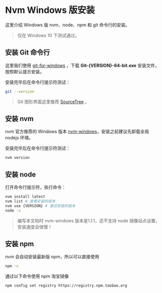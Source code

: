 # Nvm Windows 版安装

这里介绍 Windows 版 nvm、node、npm 和 git 命令行的安装。

> 仅在 Windows 10 下测试通过。

## 安装 Git 命令行

这里我们使用 [git-for-windows](https://git-for-windows.github.io) ，下载 **Git-{VERSION}-64-bit.exe** 安装文件，按照默认提示安装。

安装完毕后在命令行提示符测试：

```bash
git --version
```

> Git 图形界面这里推荐 [SourceTree](https://www.sourcetreeapp.com) 。

## 安装 nvm

nvm 官方推荐的 Windows 版本 [nvm-windows](https://github.com/coreybutler/nvm-windows)，安装之前建议先卸载全局 nodejs 环境。

安装完毕后在命令行提示符测试：

```bash
nvm version
```

## 安装 node

打开命令行提示符，执行命令：

```bash
nvm install latest
nvm list # 查看安装的版本
nvm use {VERSION} # 激活安装的版本
node -v
```

> 编写本文档时 nvm-windows 版本是1.1.1，还不支持 node 镜像站点设置，安装速度会很慢！

## 安装 npm

nvm 会自动安装最新版 npm，所以可以直接使用

```bash
npm -v
```

通过以下命令使用 npm 淘宝镜像

```bash
npm config set registry https://registry.npm.taobao.org
```

